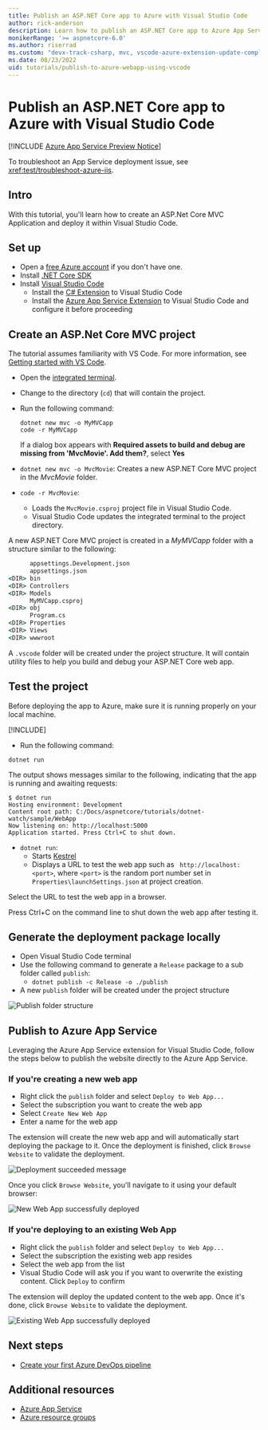 ```yaml
---
title: Publish an ASP.NET Core app to Azure with Visual Studio Code
author: rick-anderson
description: Learn how to publish an ASP.NET Core app to Azure App Service using Visual Studio Code
monikerRange: '>= aspnetcore-6.0'
ms.author: riserrad
ms.custom: "devx-track-csharp, mvc, vscode-azure-extension-update-completed"
ms.date: 08/23/2022
uid: tutorials/publish-to-azure-webapp-using-vscode
---
```


# Publish an ASP.NET Core app to Azure with Visual Studio Code

[!INCLUDE [Azure App Service Preview Notice](../includes/azure-apps-preview-notice.md)]

To troubleshoot an App Service deployment issue, see <xref:test/troubleshoot-azure-iis>.

## Intro

With this tutorial, you'll learn how to create an ASP.Net Core MVC Application and deploy it within Visual Studio Code.

## Set up

- Open a [free Azure account](https://azure.microsoft.com/free/dotnet/) if you don't have one.
- Install [.NET Core SDK](https://dotnet.microsoft.com/download)
- Install [Visual Studio Code](https://code.visualstudio.com/Download)
  - Install the [C# Extension](https://marketplace.visualstudio.com/items?itemName=ms-dotnettools.csharp) to Visual Studio Code
  - Install the [Azure App Service Extension](https://marketplace.visualstudio.com/items?itemName=ms-azuretools.vscode-azureappservice)
  to Visual Studio Code and configure it before proceeding

## Create an ASP.Net Core MVC project

The tutorial assumes familiarity with VS Code. For more information, see [Getting started with VS Code](https://code.visualstudio.com/docs).

- Open the [integrated terminal](https://code.visualstudio.com/docs/editor/integrated-terminal).
- Change to the directory (`cd`) that will contain the project.
- Run the following command:

   ```dotnetcli
   dotnet new mvc -o MyMVCapp
   code -r MyMVCapp
   ```

  If a dialog box appears with **Required assets to build and debug are missing from 'MvcMovie'. Add them?**, select **Yes**

- `dotnet new mvc -o MvcMovie`: Creates a new ASP.NET Core MVC project in the *MvcMovie* folder.
- `code -r MvcMovie`:
  - Loads the `MvcMovie.csproj` project file in Visual Studio Code.
  - Visual Studio Code updates the integrated terminal to the project directory.

A new ASP.NET Core MVC project is created in a *MyMVCapp* folder with a structure similar to the following:

```cmd
      appsettings.Development.json
      appsettings.json
<DIR> bin
<DIR> Controllers
<DIR> Models
      MyMVCapp.csproj
<DIR> obj
      Program.cs
<DIR> Properties
<DIR> Views
<DIR> wwwroot
```

A `.vscode` folder will be created under the project structure. It will contain utility files to help you build and debug your ASP.NET Core web app.

## Test the project

Before deploying the app to Azure, make sure it is running properly on your local machine.

 [!INCLUDE[](~/includes/trustCertVSC.md)]

- Run the following command:

```dotnetcli
dotnet run
```

The output shows messages similar to the following, indicating that the app is running and awaiting requests:

```dotnetcli
$ dotnet run
Hosting environment: Development
Content root path: C:/Docs/aspnetcore/tutorials/dotnet-watch/sample/WebApp
Now listening on: http://localhost:5000
Application started. Press Ctrl+C to shut down.
```

- `dotnet run`:
  - Starts [Kestrel](xref:fundamentals/servers/kestrel)
  - Displays a URL to test the web app such as ` http://localhost:<port>`, where `<port>` is the random port number set in `Properties\launchSettings.json` at project creation.

Select the URL to test the web app in a browser.

Press Ctrl+C on the command line to shut down the web app after testing it.

## Generate the deployment package locally

- Open Visual Studio Code terminal
- Use the following command to generate a `Release` package to a sub folder called `publish`:
  - `dotnet publish -c Release -o ./publish`
- A new `publish` folder will be created under the project structure

![Publish folder structure](publish-to-azure-webapp-using-vscode/_static/publish-folder.jpg)

## Publish to Azure App Service

Leveraging the Azure App Service extension for Visual Studio Code, follow the
steps below to publish the website directly to the Azure App Service.

### If you're creating a new web app

- Right click the `publish` folder and select `Deploy to Web App...`
- Select the subscription you want to create the web app
- Select `Create New Web App`
- Enter a name for the web app

The extension will create the new web app and will automatically start
deploying the package to it. Once the deployment is finished, click
`Browse Website` to validate the deployment.

![Deployment succeeded message](publish-to-azure-webapp-using-vscode/_static/deployment-succeeded-message.jpg)

Once you click `Browse Website`, you'll navigate to it using your default browser:

![New Web App successfully deployed](publish-to-azure-webapp-using-vscode/_static/new-webapp-deployed.jpg)

### If you're deploying to an existing Web App

- Right click the `publish` folder and select `Deploy to Web App...`
- Select the subscription the existing web app resides
- Select the web app from the list
- Visual Studio Code will ask you if you want to overwrite the
existing content. Click `Deploy` to confirm

The extension will deploy the updated content to the web app. Once it's done,
click `Browse Website` to validate the deployment.

![Existing Web App successfully deployed](publish-to-azure-webapp-using-vscode/_static/existing-webapp-deployed.jpg)

## Next steps

- [Create your first Azure DevOps pipeline](/azure/devops/pipelines/create-first-pipeline)

## Additional resources

- [Azure App Service](/azure/app-service/app-service-web-overview)
- [Azure resource groups](/azure/azure-resource-manager/resource-group-overview#resource-groups)
